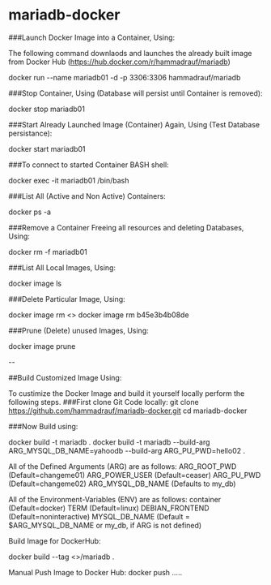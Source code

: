# mariadb-docker

###Launch Docker Image into a Container, Using:

The following command downlaods and launches the already built image from Docker Hub (https://hub.docker.com/r/hammadrauf/mariadb)

docker run --name mariadb01 -d -p 3306:3306 hammadrauf/mariadb



###Stop  Container, Using (Database will persist until Container is removed):

docker stop mariadb01

###Start Already Launched Image (Container) Again, Using (Test Database persistance):

docker start mariadb01

###To connect to started Container BASH shell:

docker exec -it mariadb01  /bin/bash

###List All (Active and Non Active) Containers: 

docker ps -a

###Remove a Container Freeing all resources and deleting Databases, Using:

docker rm -f mariadb01

###List All Local Images, Using:

docker image ls


###Delete Particular Image, Using:

docker image rm <<IMAGE ID>>
docker image rm b45e3b4b08de

###Prune (Delete) unused Images, Using:

docker image prune

--

##Build  Customized Image Using:

To custimize the Docker Image and build it yourself locally perform the following steps.
###First clone Git Code locally:
git clone https://github.com/hammadrauf/mariadb-docker.git
cd mariadb-docker

###Now Build using:

docker build -t mariadb .
docker build -t mariadb --build-arg ARG_MYSQL_DB_NAME=yahoodb --build-arg ARG_PU_PWD=hello02 .

All of the Defined Arguments (ARG) are as follows:
ARG_ROOT_PWD (Default=changeme01)
ARG_POWER_USER (Default=ceaser)
ARG_PU_PWD (Default=changeme02)
ARG_MYSQL_DB_NAME (Defaults to my_db)

All of the Environment-Variables (ENV) are as follows:
container (Default=docker)
TERM (Default=linux)
DEBIAN_FRONTEND (Default=noninteractive)
MYSQL_DB_NAME (Default = $ARG_MYSQL_DB_NAME or my_db, if ARG is not defined)

Build Image for DockerHub:

docker build --tag <<Your DockerHub Account Name>>/mariadb .

Manual Push Image to Docker Hub:
docker push .....

